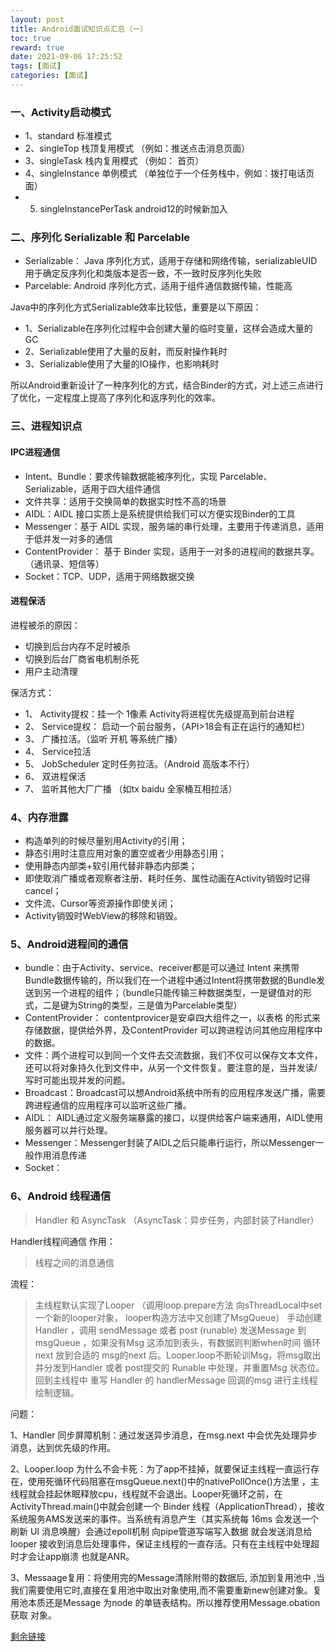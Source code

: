 ```yaml
---
layout: post
title: Android面试知识点汇总（一）
toc: true
reward: true
date: 2021-09-06 17:25:52
tags: [面试]
categories: [面试]
---
```

### 一、Activity启动模式
* 1、standard 标准模式
* 2、singleTop 栈顶复用模式 （例如：推送点击消息页面）
* 3、singleTask 栈内复用模式 （例如： 首页）
* 4、singleInstance 单例模式 （单独位于一个任务栈中，例如：拨打电话页面）
* 5. singleInstancePerTask android12的时候新加入

### 二、序列化 Serializable 和 Parcelable

* Serializable： Java 序列化方式，适用于存储和网络传输，serializableUID 用于确定反序列化和类版本是否一致，不一致时反序列化失败
* Parcelable: Android 序列化方式，适用于组件通信数据传输，性能高

Java中的序列化方式Serializable效率比较低，重要是以下原因：
* 1、Serializable在序列化过程中会创建大量的临时变量，这样会造成大量的GC
* 2、Serializable使用了大量的反射，而反射操作耗时
* 3、Serializable使用了大量的IO操作，也影响耗时

所以Android重新设计了一种序列化的方式，结合Binder的方式，对上述三点进行了优化，一定程度上提高了序列化和返序列化的效率。

### 三、进程知识点
#### **IPC进程通信**

  * Intent、Bundle：要求传输数据能被序列化，实现 Parcelable、 Serializable，适用于四大组件通信
  * 文件共享：适用于交换简单的数据实时性不高的场景
  * AIDL：AIDL 接口实质上是系统提供给我们可以方便实现Binder的工具
  * Messenger：基于 AIDL 实现，服务端的串行处理，主要用于传递消息，适用于低并发一对多的通信
  * ContentProvider： 基于 Binder 实现，适用于一对多的进程间的数据共享。（通讯录、短信等）
  * Socket：TCP、UDP，适用于网络数据交换

#### **进程保活**
  进程被杀的原因：
  * 切换到后台内存不足时被杀
  * 切换到后台厂商省电机制杀死
  * 用户主动清理

  保活方式：
  * 1、 Activity提权：挂一个 1像素 Activity将进程优先级提高到前台进程
  * 2、 Service提权： 启动一个前台服务，（API>18会有正在运行的通知栏）
  * 3、 广播拉活。（监听 开机 等系统广播）
  * 4、 Service拉活
  * 5、 JobScheduler 定时任务拉活。（Android 高版本不行）
  * 6、 双进程保活
  * 7、 监听其他大厂广播 （如tx baidu 全家桶互相拉活）

### 4、内存泄露
* 构造单列的时候尽量别用Activity的引用；
* 静态引用时注意应用对象的置空或者少用静态引用；
* 使用静态内部类+软引用代替非静态内部类；
* 即使取消广播或者观察者注册、耗时任务、属性动画在Activity销毁时记得cancel；
* 文件流、Cursor等资源操作即使关闭；
* Activity销毁时WebView的移除和销毁。

### 5、Android进程间的通信
* bundle：由于Activity、service、receiver都是可以通过 Intent 来携带Bundle数据传输的，所以我们在一个进程中通过Intent将携带数据的Bundle发送到另一个进程的组件；（bundle只能传输三种数据类型，一是键值对的形式，二是键为String的类型，三是值为Parcelable类型）
* ContentProvider： contentprovicer是安卓四大组件之一，以表格 的形式来存储数据，提供给外界，及ContentProvider 可以跨进程访问其他应用程序中的数据。
* 文件：两个进程可以到同一个文件去交流数据，我们不仅可以保存文本文件，还可以将对象持久化到文件中，从另一个文件恢复。要注意的是，当并发读/写时可能出现并发的问题。
* Broadcast：Broadcast可以想Android系统中所有的应用程序发送广播，需要跨进程通信的应用程序可以监听这些广播。
* AIDL： AIDL通过定义服务端暴露的接口，以提供给客户端来通用，AIDL使用服务器可以并行处理。
* Messenger：Messenger封装了AIDL之后只能串行运行，所以Messenger一般作用消息传递
* Socket：

### 6、Android 线程通信
>Handler 和 AsyncTask （AsyncTask：异步任务，内部封装了Handler）

Handler线程间通信
作用：
>线程之间的消息通信

流程：

>主线程默认实现了Looper （调用loop.prepare方法 向sThreadLocal中set一个新的looper对象， looper构造方法中又创建了MsgQueue） 手动创建Handler ，调用 sendMessage 或者 post (runable) 发送Message 到 msgQueue ，如果没有Msg 这添加到表头，有数据则判断when时间 循环next 放到合适的 msg的next 后。Looper.loop不断轮训Msg，将msg取出 并分发到Handler 或者 post提交的 Runable 中处理，并重置Msg 状态位。回到主线程中 重写 Handler 的 handlerMessage 回调的msg 进行主线程绘制逻辑。

问题：

1、Handler 同步屏障机制：通过发送异步消息，在msg.next 中会优先处理异步消息，达到优先级的作用。

2、Looper.loop 为什么不会卡死：为了app不挂掉，就要保证主线程一直运行存在，使用死循环代码阻塞在msgQueue.next()中的nativePollOnce()方法里 ，主线程就会挂起休眠释放cpu，线程就不会退出。Looper死循环之前，在ActivityThread.main()中就会创建一个 Binder 线程（ApplicationThread），接收系统服务AMS发送来的事件。当系统有消息产生（其实系统每 16ms 会发送一个刷新 UI 消息唤醒）会通过epoll机制 向pipe管道写端写入数据 就会发送消息给 looper 接收到消息后处理事件，保证主线程的一直存活。只有在主线程中处理超时才会让app崩溃 也就是ANR。

3、Messaage复用：将使用完的Message清除附带的数据后, 添加到复用池中 ,当我们需要使用它时,直接在复用池中取出对象使用,而不需要重新new创建对象。复用池本质还是Message 为node 的单链表结构。所以推荐使用Message.obation获取 对象。


[剩余链接](https://mp.weixin.qq.com/s/dyCEnsdUo-AGhqeCzN0E5w)